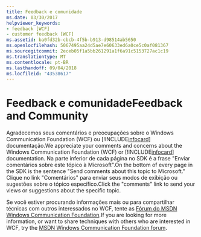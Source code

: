 ```yaml
---
title: Feedback e comunidade
ms.date: 03/30/2017
helpviewer_keywords:
- feedback [WCF]
- customer feedback [WCF]
ms.assetid: ba0fd32b-cbcb-4f5b-b913-d98514ab5650
ms.openlocfilehash: 5067495aa24d5ae7e60633ed6a0ce5c0af081367
ms.sourcegitcommit: 2eceb05f1a5bb261291a1f6a91c5153727ac1c19
ms.translationtype: MT
ms.contentlocale: pt-BR
ms.lasthandoff: 09/04/2018
ms.locfileid: "43538617"
---
```

# <a name="feedback-and-community"></a><span data-ttu-id="1f369-102">Feedback e comunidade</span><span class="sxs-lookup"><span data-stu-id="1f369-102">Feedback and Community</span></span>
<span data-ttu-id="1f369-103">Agradecemos seus comentários e preocupações sobre o Windows Communication Foundation (WCF) ou [!INCLUDE[infocard](../../../includes/infocard-md.md)] documentação.</span><span class="sxs-lookup"><span data-stu-id="1f369-103">We appreciate your comments and concerns about the Windows Communication Foundation (WCF) or [!INCLUDE[infocard](../../../includes/infocard-md.md)] documentation.</span></span> <span data-ttu-id="1f369-104">Na parte inferior de cada página no SDK é a frase "Enviar comentários sobre este tópico à Microsoft".</span><span class="sxs-lookup"><span data-stu-id="1f369-104">On the bottom of every page in the SDK is the sentence "Send comments about this topic to Microsoft."</span></span> <span data-ttu-id="1f369-105">Clique no link "Comentários" para enviar seus modos de exibição ou sugestões sobre o tópico específico.</span><span class="sxs-lookup"><span data-stu-id="1f369-105">Click the "comments" link to send your views or suggestions about the specific topic.</span></span>  
  
 <span data-ttu-id="1f369-106">Se você estiver procurando informações mais ou para compartilhar técnicas com outros interessados no WCF, tente as [Fórum do MSDN Windows Communication Foundation](https://go.microsoft.com/fwlink/?LinkId=186463).</span><span class="sxs-lookup"><span data-stu-id="1f369-106">If you are looking for more information, or want to share techniques with others who are interested in WCF, try the [MSDN Windows Communication Foundation forum](https://go.microsoft.com/fwlink/?LinkId=186463).</span></span>
